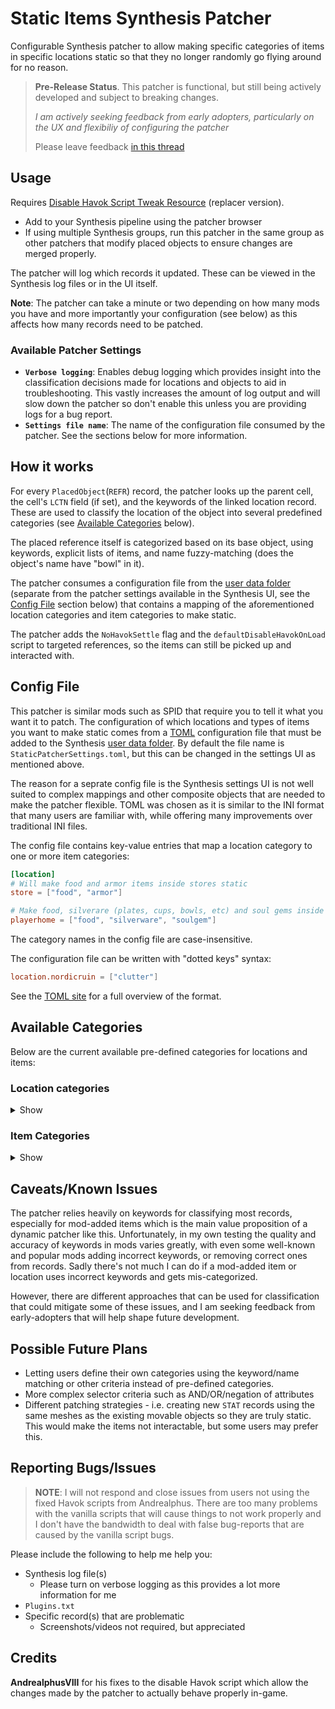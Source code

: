 # Static Items Synthesis Patcher

Configurable Synthesis patcher to allow making specific categories of items in specific locations static so that they no longer randomly go flying around for no reason.

> **Pre-Release Status**. This patcher is functional, but still being actively developed and subject to breaking changes.
>
> _I am actively seeking feedback from early adopters, particularly on the UX and flexibiliy of configuring the patcher_
>
> Please leave feedback [in this thread](https://github.com/studioph/StaticPatcher/issues/1)

## Usage
Requires [Disable Havok Script Tweak Resource](https://www.nexusmods.com/skyrimspecialedition/mods/93426) (replacer version).

- Add to your Synthesis pipeline using the patcher browser
- If using multiple Synthesis groups, run this patcher in the same group as other patchers that modify placed objects to ensure changes are merged properly.

The patcher will log which records it updated. These can be viewed in the Synthesis log files or in the UI itself.

**Note**: The patcher can take a minute or two depending on how many mods you have and more importantly your configuration (see below) as this affects how many records need to be patched.

### Available Patcher Settings
 - **`Verbose logging`**: Enables debug logging which provides insight into the classification decisions made for locations and objects to aid in troubleshooting. This vastly increases the amount of log output and will slow down the patcher so don't enable this unless you are providing logs for a bug report.
 - **`Settings file name`**: The name of the configuration file consumed by the patcher. See the sections below for more information.


## How it works
For every `PlacedObject`(`REFR`) record, the patcher looks up the parent cell, the cell's `LCTN` field (if set), and the keywords of the linked location record. These are used to classify the location of the object into several predefined categories (see [Available Categories](#available-categories) below).

The placed reference itself is categorized based on its base object, using keywords, explicit lists of items, and name fuzzy-matching (does the object's name have "bowl" in it).

The patcher consumes a configuration file from the [user data folder](https://mutagen-modding.github.io/Synthesis/devs/User-Input/#user-data-folder) (separate from the patcher settings available in the Synthesis UI, see the [Config File](#config-file) section below) that contains a mapping of the aforementioned location categories and item categories to make static.

The patcher adds the `NoHavokSettle` flag and the `defaultDisableHavokOnLoad` script to targeted references, so the items can still be picked up and interacted with.


## Config File
This patcher is similar mods such as SPID that require you to tell it what you want it to patch. The configuration of which locations and types of items you want to make static comes from a [TOML](https://toml.io) configuration file that must be added to the Synthesis [user data folder](https://mutagen-modding.github.io/Synthesis/devs/User-Input/#user-data-folder). By default the file name is `StaticPatcherSettings.toml`, but this can be changed in the settings UI as mentioned above.

The reason for a seprate config file is the Synthesis settings UI is not well suited to complex mappings and other composite objects that are needed to make the patcher flexible. TOML was chosen as it is similar to the INI format that many users are familiar with, while offering many improvements over traditional INI files.

The config file contains key-value entries that map a location category to one or more item categories:

```toml
[location]
# Will make food and armor items inside stores static
store = ["food", "armor"]

# Make food, silverare (plates, cups, bowls, etc) and soul gems inside your homes static
playerhome = ["food", "silverware", "soulgem"]
```

The category names in the config file are case-insensitive.

The configuration file can be written with "dotted keys" syntax:
```toml
location.nordicruin = ["clutter"]
```

See the [TOML site](https://toml.io) for a full overview of the format.

## Available Categories
Below are the current available pre-defined categories for locations and items:


### Location categories
<details>
<summary>Show</summary>

Sub-types are mostly accurate, with some locations not containing the parent keywords.

- Barracks
- CastlePalace
- City
- Dungeon
  - BanditCamp
  - Cave
  - DwemerRuin
  - Forsworn
  - Fort
  - GiantCamp
  - NordicRuin
- Guild
- HallOfTheDead
- House
  - PlayerHome
- Inn
- Jail
- Settlement
  - Farm
  - Mill
  - Mine
- Ship
- Store
- Stronghold
- Temple
- Town
</details>

### Item Categories
<details>
<summary>Show</summary>

- Alchemy
- Ammo
- Armor
- Book
- Clothing
- Clutter
  - Bone
  - BuildingMaterial
  - Scrap
  - Silverware
- Food
- Gem
- Gold
- Ingot
- Jewelry
- Key
- Ore
- Pelt
- Potion
- Scroll
- SoulGem
- Tool
- Weapon
</details>

## Caveats/Known Issues

The patcher relies heavily on keywords for classifying most records, especially for mod-added items which is the main value proposition of a dynamic patcher like this. Unfortunately, in my own testing the quality and accuracy of keywords in mods varies greatly, with even some well-known and popular mods adding incorrect keywords, or removing correct ones from records. Sadly there's not much I can do if a mod-added item or location uses incorrect keywords and gets mis-categorized.

However, there are different approaches that can be used for classification that could mitigate some of these issues, and I am seeking feedback from early-adopters that will help shape future development.

## Possible Future Plans
- Letting users define their own categories using the keyword/name matching or other criteria instead of pre-defined categories.
- More complex selector criteria such as AND/OR/negation of attributes
- Different patching strategies - i.e. creating new `STAT` records using the same meshes as the existing movable objects so they are truly static. This would make the items not interactable, but some users may prefer this.

## Reporting Bugs/Issues
> **NOTE**: I will not respond and close issues from users not using the fixed Havok scripts from Andrealphus. There are too many problems with the vanilla scripts that will cause things to not work properly and I don't have the bandwidth to deal with false bug-reports that are caused by the vanilla script bugs.

Please include the following to help me help you:
- Synthesis log file(s)
    - Please turn on verbose logging as this provides a lot more information for me
- `Plugins.txt`
- Specific record(s) that are problematic
  - Screenshots/videos not required, but appreciated

## Credits
**AndrealphusVIII** for his fixes to the disable Havok script which allow the changes made by the patcher to actually behave properly in-game.